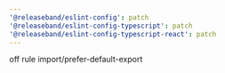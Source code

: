 ```yaml
---
'@releaseband/eslint-config': patch
'@releaseband/eslint-config-typescript': patch
'@releaseband/eslint-config-typescript-react': patch
---
```


off rule import/prefer-default-export
